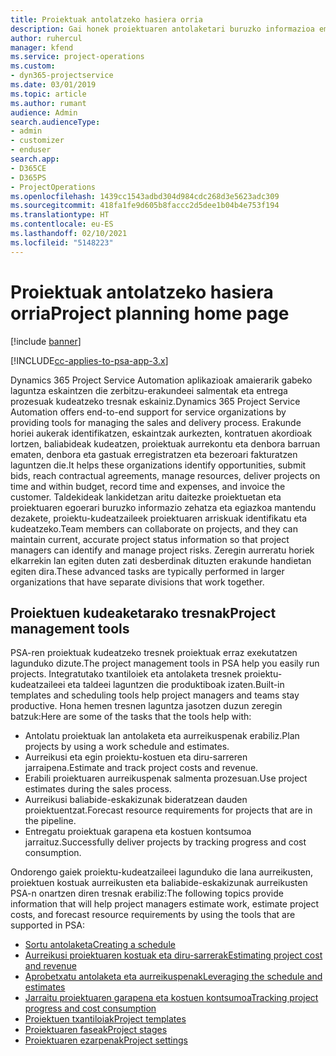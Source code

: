 ```yaml
---
title: Proiektuak antolatzeko hasiera orria
description: Gai honek proiektuaren antolaketari buruzko informazioa ematen du.
author: ruhercul
manager: kfend
ms.service: project-operations
ms.custom:
- dyn365-projectservice
ms.date: 03/01/2019
ms.topic: article
ms.author: rumant
audience: Admin
search.audienceType:
- admin
- customizer
- enduser
search.app:
- D365CE
- D365PS
- ProjectOperations
ms.openlocfilehash: 1439cc1543adbd304d984cdc268d3e5623adc309
ms.sourcegitcommit: 418fa1fe9d605b8faccc2d5dee1b04b4e753f194
ms.translationtype: HT
ms.contentlocale: eu-ES
ms.lasthandoff: 02/10/2021
ms.locfileid: "5148223"
---
```

# <a name="project-planning-home-page"></a><span data-ttu-id="a01a7-103">Proiektuak antolatzeko hasiera orria</span><span class="sxs-lookup"><span data-stu-id="a01a7-103">Project planning home page</span></span>

[!include [banner](../includes/psa-now-project-operations.md)]

[!INCLUDE[cc-applies-to-psa-app-3.x](../includes/cc-applies-to-psa-app-3x.md)]

<span data-ttu-id="a01a7-104">Dynamics 365 Project Service Automation aplikazioak amaierarik gabeko laguntza eskaintzen die zerbitzu-erakundeei salmentak eta entrega prozesuak kudeatzeko tresnak eskainiz.</span><span class="sxs-lookup"><span data-stu-id="a01a7-104">Dynamics 365 Project Service Automation offers end-to-end support for service organizations by providing tools for managing the sales and delivery process.</span></span> <span data-ttu-id="a01a7-105">Erakunde horiei aukerak identifikatzen, eskaintzak aurkezten, kontratuen akordioak lortzen, baliabideak kudeatzen, proiektuak aurrekontu eta denbora barruan ematen, denbora eta gastuak erregistratzen eta bezeroari fakturatzen laguntzen die.</span><span class="sxs-lookup"><span data-stu-id="a01a7-105">It helps these organizations identify opportunities, submit bids, reach contractual agreements, manage resources, deliver projects on time and within budget, record time and expenses, and invoice the customer.</span></span> <span data-ttu-id="a01a7-106">Taldekideak lankidetzan aritu daitezke proiektuetan eta proiektuaren egoerari buruzko informazio zehatza eta egiazkoa mantendu dezakete, proiektu-kudeatzaileek proiektuaren arriskuak identifikatu eta kudeatzeko.</span><span class="sxs-lookup"><span data-stu-id="a01a7-106">Team members can collaborate on projects, and they can maintain current, accurate project status information so that project managers can identify and manage project risks.</span></span> <span data-ttu-id="a01a7-107">Zeregin aurreratu horiek elkarrekin lan egiten duten zati desberdinak dituzten erakunde handietan egiten dira.</span><span class="sxs-lookup"><span data-stu-id="a01a7-107">These advanced tasks are typically performed in larger organizations that have separate divisions that work together.</span></span>

## <a name="project-management-tools"></a><span data-ttu-id="a01a7-108">Proiektuen kudeaketarako tresnak</span><span class="sxs-lookup"><span data-stu-id="a01a7-108">Project management tools</span></span>

<span data-ttu-id="a01a7-109">PSA-ren proiektuak kudeatzeko tresnek proiektuak erraz exekutatzen lagunduko dizute.</span><span class="sxs-lookup"><span data-stu-id="a01a7-109">The project management tools in PSA help you easily run projects.</span></span> <span data-ttu-id="a01a7-110">Integratutako txantiloiek eta antolaketa tresnek proiektu-kudeatzaileei eta taldeei laguntzen die produktiboak izaten.</span><span class="sxs-lookup"><span data-stu-id="a01a7-110">Built-in templates and scheduling tools help project managers and teams stay productive.</span></span> <span data-ttu-id="a01a7-111">Hona hemen tresnen laguntza jasotzen duzun zeregin batzuk:</span><span class="sxs-lookup"><span data-stu-id="a01a7-111">Here are some of the tasks that the tools help with:</span></span>

- <span data-ttu-id="a01a7-112">Antolatu proiektuak lan antolaketa eta aurreikuspenak erabiliz.</span><span class="sxs-lookup"><span data-stu-id="a01a7-112">Plan projects by using a work schedule and estimates.</span></span>
- <span data-ttu-id="a01a7-113">Aurreikusi eta egin proiektu-kostuen eta diru-sarreren jarraipena.</span><span class="sxs-lookup"><span data-stu-id="a01a7-113">Estimate and track project costs and revenue.</span></span>
- <span data-ttu-id="a01a7-114">Erabili proiektuaren aurreikuspenak salmenta prozesuan.</span><span class="sxs-lookup"><span data-stu-id="a01a7-114">Use project estimates during the sales process.</span></span>
- <span data-ttu-id="a01a7-115">Aurreikusi baliabide-eskakizunak bideratzean dauden proiektuentzat.</span><span class="sxs-lookup"><span data-stu-id="a01a7-115">Forecast resource requirements for projects that are in the pipeline.</span></span>
- <span data-ttu-id="a01a7-116">Entregatu proiektuak garapena eta kostuen kontsumoa jarraituz.</span><span class="sxs-lookup"><span data-stu-id="a01a7-116">Successfully deliver projects by tracking progress and cost consumption.</span></span>

<span data-ttu-id="a01a7-117">Ondorengo gaiek proiektu-kudeatzaileei lagunduko die lana aurreikusten, proiektuen kostuak aurreikusten eta baliabide-eskakizunak aurreikusten PSA-n onartzen diren tresnak erabiliz:</span><span class="sxs-lookup"><span data-stu-id="a01a7-117">The following topics provide information that will help project managers estimate work, estimate project costs, and forecast resource requirements by using the tools that are supported in PSA:</span></span>

- [<span data-ttu-id="a01a7-118">Sortu antolaketa</span><span class="sxs-lookup"><span data-stu-id="a01a7-118">Creating a schedule</span></span>](project-creating.md)
- [<span data-ttu-id="a01a7-119">Aurreikusi proiektuaren kostuak eta diru-sarrerak</span><span class="sxs-lookup"><span data-stu-id="a01a7-119">Estimating project cost and revenue</span></span>](project-estimating.md)
- [<span data-ttu-id="a01a7-120">Aprobetxatu antolaketa eta aurreikuspenak</span><span class="sxs-lookup"><span data-stu-id="a01a7-120">Leveraging the schedule and estimates</span></span>](project-leveraging.md)
- [<span data-ttu-id="a01a7-121">Jarraitu proiektuaren garapena eta kostuen kontsumoa</span><span class="sxs-lookup"><span data-stu-id="a01a7-121">Tracking project progress and cost consumption</span></span>](project-tracking.md)
- [<span data-ttu-id="a01a7-122">Proiektuen txantiloiak</span><span class="sxs-lookup"><span data-stu-id="a01a7-122">Project templates</span></span>](project-templates.md)
- [<span data-ttu-id="a01a7-123">Proiektuaren faseak</span><span class="sxs-lookup"><span data-stu-id="a01a7-123">Project stages</span></span>](project-stages.md)
- [<span data-ttu-id="a01a7-124">Proiektuaren ezarpenak</span><span class="sxs-lookup"><span data-stu-id="a01a7-124">Project settings</span></span>](project-settings.md)
